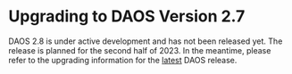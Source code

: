 # Upgrading to DAOS Version 2.7

DAOS 2.8 is under active development and has not been released yet.
The release is planned for the second half of 2023.
In the meantime, please refer to the upgrading information for the
[latest](https://docs.daos.io/latest/release/upgrading/) DAOS release.

